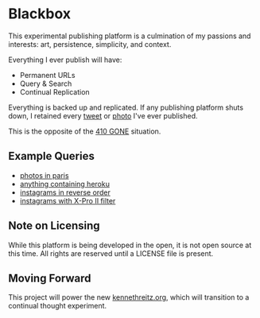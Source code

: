 Blackbox
========

This experimental publishing platform is a culmination of my passions and interests: art, persistence, simplicity, and context.

Everything I ever publish will have:

- Permanent URLs
- Query & Search
- Continual Replication

Everything is backed up and replicated. If any publishing platform shuts down, I retained every [tweet](http://archive.kennethreitz.org/42b7e752-df3e-46ae-a80e-95c2663d8895) or [photo](http://blackbox.kennethreitz.org/records/2b0ee27e-ce90-48cb-8fb8-c2cd782be990/download) I've ever published.

This is the opposite of the [410 GONE](http://www.economist.com/blogs/babbage/2011/10/internet-culture) situation.

Example Queries
---------------

- [photos in paris](http://blackbox.kennethreitz.org/records/?q=metadata.service:500px%20AND%20paris%20in%20description)
- [anything containing heroku](http://blackbox.kennethreitz.org/records/?q=heroku)
- [instagrams in reverse order](http://blackbox.kennethreitz.org/records/?q=metadata.service:instagram&sort=epoch:asc&size=2000)
- [instagrams with X-Pro II filter](http://blackbox.kennethreitz.org/records/?q=metadata.service:instagram%20AND%20metadata.filter:X-Pro%20II)

Note on Licensing
-----------------

While this platform is being developed in the open, it is not open source at this time. All rights are reserved until a LICENSE file is present.

Moving Forward
--------------

This project will power the new [kennethreitz.org](http://kennethreitz.org/), which will transition to a continual thought experiment.
